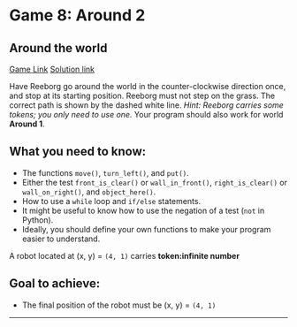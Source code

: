 # Game 8: Around 2
  
## Around the world  
[Game Link](https://reeborg.ca/reeborg.html?lang=en&mode=python&menu=worlds%2Fmenus%2Freeborg_intro_en.json&name=Around%202&url=worlds%2Ftutorial_en%2Faround2.json)
[Solution link](around2.py)

Have Reeborg go around the world in the counter-clockwise direction once, and stop at its starting position. Reeborg must not step on the grass. The correct path is shown by the dashed white line. *Hint: Reeborg carries some tokens; you only need to use one.* Your program should also work for world **Around 1**.

## What you need to know:  
  - The functions `move()`, `turn_left()`, and `put()`.
  - Either the test `front_is_clear()` or `wall_in_front()`, `right_is_clear()` or `wall_on_right()`, and `object_here()`.
  - How to use a `while` loop and `if/else` statements.
  - It might be useful to know how to use the negation of a test (`not` in Python).
  - Ideally, you should define your own functions to make your program easier to understand.

A robot located at (x, y) = `(4, 1)` carries **token:infinite number**

## Goal to achieve:  
  - The final position of the robot must be (x, y) = `(4, 1)`

---